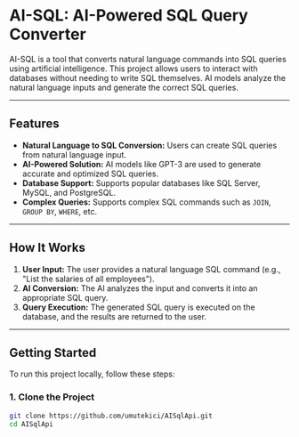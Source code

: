 # **AI-SQL: AI-Powered SQL Query Converter**

AI-SQL is a tool that converts natural language commands into SQL queries using artificial intelligence. This project allows users to interact with databases without needing to write SQL themselves. AI models analyze the natural language inputs and generate the correct SQL queries.

---

## **Features**

- **Natural Language to SQL Conversion:** Users can create SQL queries from natural language input.
- **AI-Powered Solution:** AI models like GPT-3 are used to generate accurate and optimized SQL queries.
- **Database Support:** Supports popular databases like SQL Server, MySQL, and PostgreSQL.
- **Complex Queries:** Supports complex SQL commands such as `JOIN`, `GROUP BY`, `WHERE`, etc.

---

## **How It Works**

1. **User Input:** The user provides a natural language SQL command (e.g., "List the salaries of all employees").
2. **AI Conversion:** The AI analyzes the input and converts it into an appropriate SQL query.
3. **Query Execution:** The generated SQL query is executed on the database, and the results are returned to the user.

---

## **Getting Started**

To run this project locally, follow these steps:

### 1. **Clone the Project**

```bash
git clone https://github.com/umutekici/AISqlApi.git
cd AISqlApi
